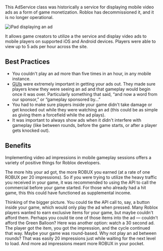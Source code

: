 This AdService class was historically a service for displaying mobile video
ads as a form of game monetization. Roblox has decommissioned it, and it is no
longer operational.

![iPad displaying an ad](https://prod.docsiteassets.roblox.com/assets/bltdfe3e11c754fe5e2/AdserviceIPad.png)

It allows game creators to utilize a the service and display video ads to
mobile players on supported iOS and Android devices. Players were able to view
up to 5 ads per hour across the site.

## Best Practices

- You couldn't play an ad more than five times in an hour, in any mobile
  instance.
- [GUIs](https://create.roblox.com/docs/reference/engine/classes/GuiObject) were extremely important in getting your ads out. They made
  sure players knew they were seeing an ad and that gameplay would begin once
  it was over. Particularly something that said, “and now a word from our
  sponsor,” or “gameplay sponsored by…”
- You had to make sure players inside your game didn't take damage or get
  knocked out while they were watching an ad (this could be as simple as
  giving them a forcefield while the ad plays).
- It was important to always show ads when it didn't interfere with gameplay
  (like between rounds, before the game starts, or after a player gets knocked
  out).

## Benefits

Implementing video ad impressions in mobile gameplay sessions offers a variety
of positive things for Roblox developers.

The more hits your ad got, the more ROBUX you earned (at a rate of one ROBUX
per 20 impressions). So if you were trying to utilize the heavy traffic you
received in your game, it was recommended to using the API to call the
commercial before your game started. For those who already had a hit game,
this this could have functioned as supplemental income.

Thinking of the bigger picture. You could tie the API call to, say, a button
inside your game, which would only play the ad when pressed. Many Roblox
players wanted to earn exclusive items for your game, but maybe couldn't
afford them. Perhaps you could tie one of those items into the ad — couldn't
afford the Green Balloon? Here was another option: watch a 30 second ad. The
player got the item, you got the impression, and the cycle continued that way.
Maybe your game was round-based. Why not play an ad between rounds? That was
easily 20 impressions just while waiting for the next level to load. And more
ad impressions meant more ROBUX in your pocket.